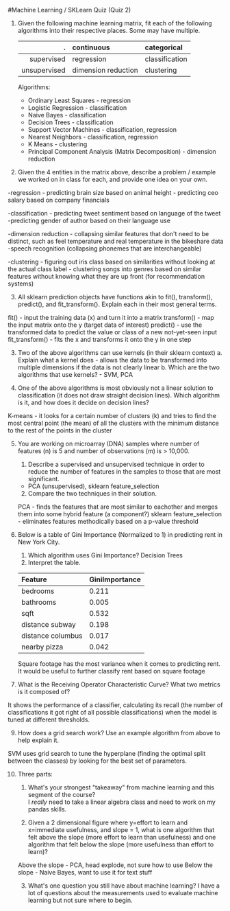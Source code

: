 #Machine Learning / SKLearn Quiz (Quiz 2)

1. Given the following machine learning matrix, fit each of the following algorithms into their respective places. Some may have multiple.

    .               | continuous          | categorical
    ---------------:|:--------------------|:-----------
    supervised      | regression          | classification
    unsupervised    | dimension reduction | clustering

    Algorithms:
    * Ordinary Least Squares - regression
    * Logistic Regression - classification
    * Naive Bayes - classification
    * Decision Trees - classification
    * Support Vector Machines - classification, regression
    * Nearest Neighbors - classification, regression
    * K Means - clustering
    * Principal Component Analysis (Matrix Decomposition) - dimension reduction

2. Given the 4 entities in the matrix above, describe a problem / example we worked on in class for each, and provide one idea on your own.

-regression - predicting brain size based on animal height
            - predicting ceo salary based on company financials

-classification - predicting tweet sentiment based on language of the tweet
-predicting gender of author based on their language use

-dimension reduction - collapsing similar features that don't need to be distinct, such as feel temperature and real temperature in the bikeshare data
-speech recognition (collapsing phonemes that are interchangeable)


-clustering - figuring out iris class based on similarities without looking at the actual class label
            - clustering songs into genres based on similar features without knowing what they are up front (for recommendation systems)


3. All sklearn prediction objects have functions akin to fit(), transform(), predict(), and fit_transform(). Explain each in their most general terms.

fit() - input the training data (x) and turn it into a matrix
transform() - map the input matrix onto the y (target data of interest)
predict() - use the transformed data to predict the value or class of a new not-yet-seen input
fit_transform() - fits the x and transforms it onto the y in one step

3. Two of the above algorithms can use kernels (in their sklearn context)
    a. Explain what a kernel does - allows the data to be transformed into multiple dimensions if the data is not clearly linear
    b. Which are the two algorithms that use kernels? - SVM, PCA

4. One of the above algorithms is most obviously not a linear solution to classification (it does not draw straight decision lines). Which algorithm is it, and how does it decide on decision lines?

K-means - it looks for a certain number of clusters (k) and tries to find the most central point (the mean) of all the clusters with the minimum distance to the rest of the points in the cluster

5. You are working on microarray (DNA) samples where number of features (n) is 5 and number of observations (m) is > 10,000.
    1. Describe a supervised and unsupervised technique in order to reduce the number of features in the samples to those that are most significant.  
    - PCA (unsupervised), sklearn feature_selection
    2. Compare the two techniques in their solution.

    PCA - finds the features that are most similar to eachother and merges them into some hybrid feature (a component?)
    sklearn feature_selection - eliminates features methodically based on a p-value threshold


6. Below is a table of Gini Importance (Normalized to 1) in predicting rent in New York City.
    1. Which algorithm uses Gini Importance? Decision Trees
    2. Interpret the table.

    Feature           | GiniImportance
    :-----------------|:--------------
    bedrooms          | 0.211
    bathrooms         | 0.005
    sqft              | 0.532
    distance subway   | 0.198
    distance columbus | 0.017
    nearby pizza      | 0.042

    Square footage has the most variance when it comes to predicting rent. It would be useful to further classify rent based on square footage

7. What is the Receiving Operator Characteristic Curve? What two metrics is it composed of?

It shows the performance of a classifier, calculating its recall (the number of classifications it got right of all possible classifications) when the model is tuned at different thresholds.

9. How does a grid search work? Use an example algorithm from above to help explain it.

SVM uses grid search to tune the hyperplane (finding the optimal split between the classes) by looking for the best set of parameters.

10. Three parts:
    1. What's your strongest "takeaway" from machine learning and this segment of the course?  
    I _really_ need to take a linear algebra class and need to work on my pandas skills.

    2. Given a 2 dimensional figure where y=effort to learn and x=immediate usefulness, and slope = 1, what is one algorithm that felt above the slope (more effort to learn than usefulness) and one algorithm that felt below the slope (more usefulness than effort to learn)?

    Above the slope - PCA, head explode, not sure how to use
    Below the slope - Naive Bayes, want to use it for text stuff

    3. What's one question you still have about machine learning?
    I have a lot of questions about the measurements used to evaluate machine learning but not sure where to begin.

